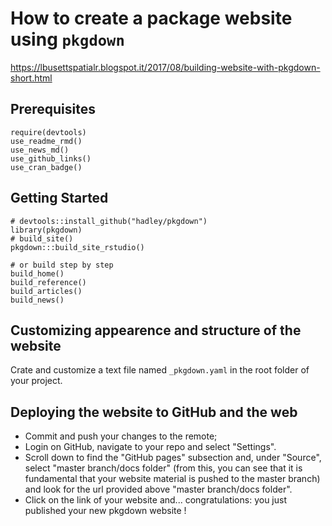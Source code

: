 # How to create a package website using `pkgdown`

<https://lbusettspatialr.blogspot.it/2017/08/building-website-with-pkgdown-short.html>

## Prerequisites

```{r}
require(devtools)
use_readme_rmd()
use_news_md()
use_github_links()
use_cran_badge() 
```

## Getting Started

```{r}
# devtools::install_github("hadley/pkgdown")
library(pkgdown)
# build_site()
pkgdown:::build_site_rstudio()

# or build step by step
build_home()
build_reference()
build_articles()
build_news()
```

## Customizing appearence and structure of the website

Crate and customize a text file named `_pkgdown.yaml` in the root folder of your project.

## Deploying the website to GitHub and the web

- Commit and push your changes to the remote;
- Login on GitHub, navigate to your repo and select "Settings".
- Scroll down to find the "GitHub pages" subsection and, under "Source", select "master branch/docs folder" (from this, you can see that it is fundamental that your website material is pushed to the master branch) and look for the url provided above "master branch/docs folder".
- Click on the link of your website and... congratulations: you just published your new pkgdown website !
